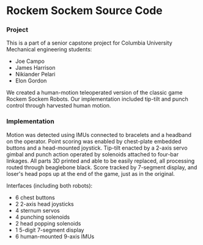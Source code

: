# Rockem Sockem Source Code

### Project
This is a part of a senior capstone project for Columbia University Mechanical engineering students:  
- Joe Campo
- James Harrison
- Nikiander Pelari
- Elon Gordon

We created a human-motion teleoperated version of the classic game Rockem Sockem Robots. Our implementation included tip-tilt and punch control through harvested human motion.

### Implementation  

Motion was detected using IMUs connected to bracelets and a headband on the operator. Point scoring was enabled by chest-plate embedded buttons and a head-mounted joystick. Tip-tilt enacted by a 2-axis servo gimbal and punch action operated by solenoids attached to four-bar linkages. All parts 3D printed and able to be easily replaced, all processing routed through beaglebone black. Score tracked by 7-segment display, and loser's head pops up at the end of the game, just as in the original.

Interfaces (including both robots):
- 6 chest buttons
- 2 2-axis head joysticks
- 4 sternum servos
- 4 punching solenoids
- 2 head popping solenoids
- 1 5-digit 7-segment display
- 6 human-mounted 9-axis IMUs
